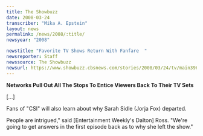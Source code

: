 ```yaml
---
title: The Showbuzz
date: 2008-03-24
transcriber: "Mika A. Epstein"
layout: news
permalink: /news/2008/:title/
newsyear: "2008"

newstitle: "Favorite TV Shows Return With Fanfare  "
newsreporter: Staff
newssource: The Showbuzz
newsurl: https://www.showbuzz.cbsnews.com/stories/2008/03/24/tv/main3963566.shtml
---
```


**Networks Pull Out All The Stops To Entice Viewers Back To Their TV Sets**

[...]

Fans of "CSI" will also learn about why Sarah Sidle (Jorja Fox) departed.

People are intrigued," said [Entertainment Weekly's Dalton] Ross. "We're going to get answers in the first episode back as to why she left the show."
